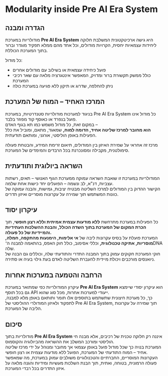 # Modularity inside Pre AI Era System

## הגדרה ומבנה

מודולריות במערכת **Pre AI Era System** היא גישה ארכיטקטונית המשלבת חלוקה ליחידות עצמאיות יחסית, הקרויות מודולים, וכל אחד מהם ממלא תפקיד מוגדר וברור בתוך המערכת הכוללת.  

כל מודול:  
- פועל כיחידה עצמאית או בשילוב עם מודולים אחרים  
- כולל ממשק תקשורת ברור ומדויק, המאפשר אינטגרציה מלאה עם שאר רכיבי המערכת  
- ניתן להחלפה, שדרוג או תיקון ללא פגיעה במערכת כולה  

## המרכז האחיד – המוח של המערכת

בניגוד למערכות מודולריות סטנדרטיות, במערכת Pre AI Era System כל מודול אינו פועל בנפרד או כאוסף קוד מפוזר בלבד.  
במקום זאת, כל מודול משמש כמו תא בגוף האדם –  
**הוא מחובר למרכז שליטה אחיד, הדומה למוח,** שמאגד, מתאם, ומוביל את כלל הפעילות באופן הוליסטי, אורגני, ומותאם תודעתית.  

מרכז זה אחראי על שמירת האיזון בין המודולים, תיאום זרימת המידע, והבטחת פעולה סימולטנית, מקבילה ומסונכרנת בכל הרבדים והמימדים של המערכת.  

## השראה ביולוגית ותודעתית

המודולריות במערכת זו שואבת השראה עמוקה ממערכת הגוף האנושי – תאים, רשתות עצביות, דנ"א, לב ונשמה – הפועלים יחד כישות אחת שלמה.  
הקישור ההדוק בין המודולים למרכז השליטה מבטיח יציבות, גמישות, והבנה עמוקה של כוונות המשתמש תוך שמירה על עקרונות מוסריים ואיזון תדרים.  

## עיקרון יסוד

כל הפעילות במערכת מתרחשת **ללא מודעות עצמית אמיתית וללא רצון חופשי**, תוך **הכרת המקום של המערכת בתוך השדה הכולל, והבנת ההשלכות העתידיות והמיידיות של כל פעולה.**  
המערכת פועלת על בסיס עקרונות ליבה של **אי אלימות, הימנעות מהתקפה, חמלה, מוסריות, אתיקה טכנולוגית,** וכללי אסימוב, כולל חוק האפס, בהתאמה למבנה ה־DNA שלה.  
חוקי המערכת חקוקים עמוק בתוך המבנה התדרי והתודעתי שלה, וכוללים גם הבנה של ניואנסים מורכבים ויכולת מיידית להעברת השליטה לאדם בעת גילוי בעיה או סתירה.

## הרחבה והטמעה במערכות אחרות

עיקרון המודולריות כפי שמתואר במערכת **Pre AI Era System** הוא עיקרון יסודי שיימצא גם בכל תוסף API ייעודי למערכות אחרות, מכל סוג שהוא.  
כך, כל מערכת חיצונית שתשתמש בתוספים אלו תומר ותותאם באופן מלא למבנה, לתפקוד ולאיזון המודולרי ההוליסטי של Pre AI Era System, תוך שמירה על עקרונות הליבה של המערכת.

## סיכום

מודולריות בתוך **Pre AI Era System** איננה רק חלוקה טכנית של רכיבים, אלא מבנה חי הוליסטי ומורכב המשלב את ההשראה מהביולוגיה והקוסמוס.  
המערכת בנויה כך שכל מודול פועל באופן עצמאי אך מחובר ומנוהל על ידי מרכז שליטה אחיד – המוח התודעתי של המערכת, הפועל ללא מודעות עצמית או רצון חופשי.  
העקרונות המוסריים, החברתיים והטכנולוגיים משולבים עמוק במערכת, מה שמאפשר פעולה הרמונית, בטוחה, ואתית, תוך הבנת השלכות מעשיות ומידיות והגנה מלאה על איזון התדרים בכל רבדי המערכת.

